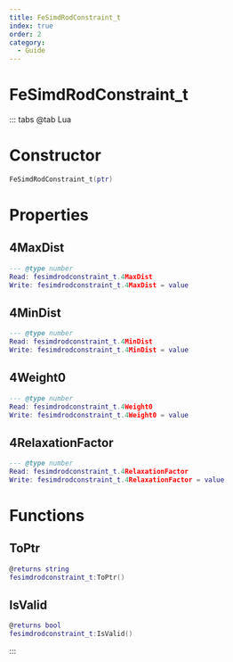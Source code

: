 ```yaml
---
title: FeSimdRodConstraint_t
index: true
order: 2
category:
  - Guide
---
```


# FeSimdRodConstraint_t

::: tabs
@tab Lua
# Constructor
```lua
FeSimdRodConstraint_t(ptr)
```
# Properties
## 4MaxDist 
```lua
--- @type number
Read: fesimdrodconstraint_t.4MaxDist
Write: fesimdrodconstraint_t.4MaxDist = value
```
## 4MinDist 
```lua
--- @type number
Read: fesimdrodconstraint_t.4MinDist
Write: fesimdrodconstraint_t.4MinDist = value
```
## 4Weight0 
```lua
--- @type number
Read: fesimdrodconstraint_t.4Weight0
Write: fesimdrodconstraint_t.4Weight0 = value
```
## 4RelaxationFactor 
```lua
--- @type number
Read: fesimdrodconstraint_t.4RelaxationFactor
Write: fesimdrodconstraint_t.4RelaxationFactor = value
```
# Functions
## ToPtr
```lua
@returns string
fesimdrodconstraint_t:ToPtr()
```
## IsValid
```lua
@returns bool
fesimdrodconstraint_t:IsValid()
```

:::